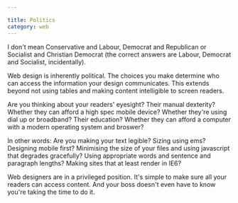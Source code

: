 ```yaml
---

title: Politics
category: web
---
```


I don't mean Conservative and Labour, Democrat and Republican or Socialist and Christian Democrat (the correct answers are Labour, Democrat and Socialist, incidentally).

Web design is inherently political. The choices you make determine who can access the information your design communicates. This extends beyond not using tables and making content intelligible to screen readers.

Are you thinking about your readers' eyesight? Their manual dexterity? Whether they can afford a high spec mobile device? Whether they're using dial up or broadband? Their education? Whether they can afford a computer with a modern operating system and broswer?

In other words: Are you making your text legible? Sizing using ems? Designing mobile first? Minimising the size of your files and using javascript that degrades gracefully? Using appropriate words and sentence and paragraph lengths? Making sites that at least render in IE6?

Web designers are in a privileged position. It's simple to make sure all your readers can access content. And your boss doesn't even have to know you're taking the time to do it.
